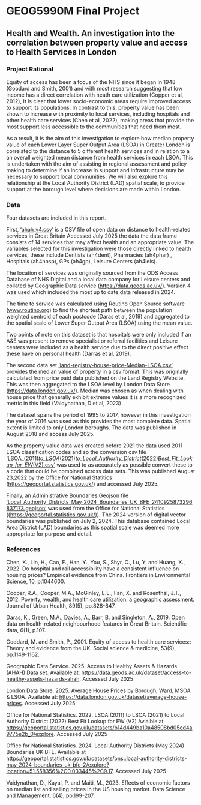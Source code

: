 # GEOG5990M Final Project
## Health and Wealth. An investigation into the correlation between property value and access to Health Services in London 

### Project Rational
Equity of access has been a focus of the NHS since it began in 1948 (Goodard and Smith, 2001) and with most research suggesting that low income has a direct correlation with heath care utilization (Copper et al, 2012), It is clear that lower socio-economic areas require improved access to support its populations. In contrast to this, property value has been shown to increase with proximity to local services, including hospitals and other health care services (Chen et al, 2022), making areas that provide the most support less accessible to the communities that need them most. 

As a result, it is the aim of this investigation to explore how median property value of each Lower Layer Super Output Area (LSOA) in Greater London is correlated to the distance to 5 different health services and in relation to a an overall weighted mean distance from health services in each LSOA. This is undertaken with the aim of assisting in regional assessment and policy making to determine if an increase in support and infrastructure may be necessary to support local communities. We will also explore this relationship at the Local Authority District (LAD) spatial scale, to provide support at the borough level where decisions are made within London. 


### Data
Four datasets are included in this report.

First, [‘ahah_v4.csv’](ahah_v4.csv) is a CSV file of open data on distance to health-related services in Great Britain  Accessed July 2025 the data the data frame consists of 14 services that may affect health and an appropriate value. The variables selected for this investigation were those directly linked to health services, these include Dentists (ah4dent), Pharmacies (ah4phar) , Hospitals (ah4hosp), GPs (ah4gp), Leisure Centers (ah4leis).

The location of services was originally sourced from the ODS Access Database of NHS Digital and a local data company for Leisure centers and collated by Geographic Data service (https://data.geods.ac.uk/). Version 4 was used which included the most up to date data released in 2024.

The time to service was calculated using Routino Open Source software (www.routino.org) to find the shortest path between the population weighted centroid of each postcode (Daras et al, 2019) and aggregated to the spatial scale of Lower Super Output Area (LSOA) using the mean value. 

Two points of note on this dataset is that hospitals were only included if an A&E was present to remove specialist or referral facilities and Leisure centers were included as a health service due to the direct positive effect these have on personal health (Darras et al, 2019). 

The second data set [‘land-registry-house-price-Median-LSOA.csv’](land-registry-house-prices-Meidan-LSOA.csv) provides the median value of property in a csv format.  This was originally calculated from price paid data published on the Land Registry Website. This was then aggregated to the LSOA level by London Data Store (https://data.london.gov.uk/). Median was chosen as when dealing with house price that generally exhibit extreme values it is a more recognized metric in this field (Vaidynathan, D et al, 2023) 

The dataset spans the period of 1995 to 2017, however in this investigation the year of 2016 was used as this provides the most complete data. Spatial extent is limited to only London boroughs.  The data was published in August 2018 and access July 2025.  

As the property value data was created before 2021 the data used 2011 LSOA classification codes and so the conversion csv file [‘LSOA_(2011)_to_LSOA_(2021)_to_Local_Authority_District_(2022)_Best_Fit_Lookup_for_EW_(V2).csv’](LSOA_(2011)_to_LSOA_(2021)_to_Local_Authority_District_(2022)_Best_Fit_Lookup_for_EW_(V2).csv) was used to as accurately as possible convert these to a code that could be combined across data sets. This was published August 23,2022 by the Office for National Statitics (https://geoportal.statistics.gov.uk/) and accessed July 2025.

Finally, an Administrative Boundaries Geojson file [‘Local_Authority_Districts_May_2024_Boundaries_UK_BFE_2410925873296837173.geojson’](Local_Authority_Districts_May_2024_Boundaries_UK_BFE_2410925873296837173.geojson) was used from the Office for National Statistics ((https://geoportal.statistics.gov.uk/)). The 2024 version of digital vector boundaries was published on July 2, 2024. This database contained Local Area District (LAD) boundaries as this spatial scale was deemed more appropriate for purpose and detail. 

### References 

Chen, K., Lin, H., Cao, F., Han, Y., You, S., Shyr, O., Lu, Y. and Huang, X., 2022. Do hospital and rail accessibility have a consistent influence on housing prices? Empirical evidence from China. Frontiers in Environmental Science, 10, p.1044600.

Cooper, R.A., Cooper, M.A., McGinley, E.L., Fan, X. and Rosenthal, J.T., 2012. Poverty, wealth, and health care utilization: a geographic assessment. Journal of Urban Health, 89(5), pp.828-847.

Daras, K., Green, M.A., Davies, A., Barr, B. and Singleton, A., 2019. Open data on health-related neighbourhood features in Great Britain. Scientific data, 6(1), p.107.

Goddard, M. and Smith, P., 2001. Equity of access to health care services:: Theory and evidence from the UK. Social science & medicine, 53(9), pp.1149-1162.

Geographic Data Service. 2025. Access to Healthy Assets & Hazards (AHAH) Data set. Available at: https://data.geods.ac.uk/dataset/access-to-healthy-assets-hazards-ahah. Accessed July 2025

London Data Store. 2025. Average House Prices by Borough, Ward, MSOA & LSOA. Available at:  https://data.london.gov.uk/dataset/average-house-prices. Accessed July 2025

Office for National Statistics. 2022. LSOA (2011) to LSOA (2021) to Local Authority District (2022) Best Fit Lookup for EW (V2) Avialble at https://geoportal.statistics.gov.uk/datasets/b14d449ba10a48508bd05cd4a9775e2b_0/explore. Accessed July 2025

Office for National Statistics. 2024. Local Authority Districts (May 2024) Boundaries UK BFE. Available at https://geoportal.statistics.gov.uk/datasets/ons::local-authority-districts-may-2024-boundaries-uk-bfe-2/explore?location=51.558356%2C0.033445%2C9.17. Accessed July 2025 

Vaidynathan, D., Kayal, P. and Maiti, M., 2023. Effects of economic factors on median list and selling prices in the US housing market. Data Science and Management, 6(4), pp.199-207.

